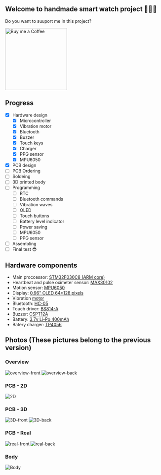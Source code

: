 ## Welcome to handmade smart watch project ✋🏻😃
Do you want to suuport me in this project?

<p align="left">
  <a href="http://smotlaq.ir/LQgQF">
  <img src="https://raw.githubusercontent.com/SMotlaq/LoRa/master/bmc.png" width="200" alt="Buy me a Coffee"/>
  </a>
</p>

## Progress
- [x] Hardware design
  - [x] Microcontroller
  - [x] Vibration motor
  - [x] Bluetooth
  - [x] Buzzer
  - [x] Touch keys
  - [x] Charger
  - [X] PPG sensor
  - [X] MPU6050
- [X] PCB design
- [ ] PCB Ordering
- [ ] Soldeing
- [ ] 3D printed body
- [ ] Programming
  - [ ] RTC
  - [ ] Bluetooth commands
  - [ ] Vibration waves
  - [ ] OLED
  - [ ] Touch buttons
  - [ ] Battery level indicator
  - [ ] Power saving
  - [ ] MPU6050
  - [ ] PPG sensor
- [ ] Assembling
- [ ] Final test 😎

## Hardware components
 * Main proccessor: [STM32F030C8 (ARM core)](https://www.javanelec.com/Shops/ProductDetail/24347)
 * Heartbeat and pulse oximeter sensor: [MAX30102](https://www.aliexpress.com/item/1005001863759524.html?spm=a2g0o.productlist.0.0.6b035ffbNirD5e&algo_pvid=579c2689-3578-4e82-948e-484fa9c52af9&algo_exp_id=579c2689-3578-4e82-948e-484fa9c52af9-0)
 * Motion sensor: [MPU6050](http://skytech.ir/product_details.aspx?ID_Parts=2830&MPU6050)
 * Display: [0.96" OLED 64*128 pixels](https://www.javanelec.com/Shops/ProductDetail/40906)
 * Vibration [motor](https://www.javanelec.com/Shops/ProductDetail/38512)
 * Bluetooth: [HC-05](https://www.javanelec.com/Shops/ProductDetail/30407)
 * Touch driver: [BS814-A](https://micromodern.ir/shop/touch-key-ic/bs814a-1-msop10/)
 * Buzzer: [CSPT12A](https://eshop.eca.ir/%D9%82%D8%B7%D8%B9%D8%A7%D8%AA-%D8%B5%D9%88%D8%AA%DB%8C/10822-%D8%A8%D8%A7%D8%B2%D8%B1-%D9%BE%D8%B3%DB%8C%D9%88-cspt12a-%D9%BE%DA%A9%DB%8C%DA%86-smd-1230.html?search_query=CSPT12A+&results=1)
 * Battery: [3.7v Li-Po 400mAh](https://micromodern.ir/shop/battery-power-management/battery/lithium-polymer-battery-3-7v-400mah/)
 * Batery charger: [TP4056](http://skytech.ir/product_details.aspx?ID_Parts=9929&TP4056%20SOP8)

## Photos (**These pictures belong to the previous version**)

### Overview
![overview-front](photos/Pic29.jpg?raw=true "Overview - Front")
![overview-back](photos/Pic30.jpg?raw=true "Overview - Back")
### PCB - 2D
![2D](photos/Pic24.JPG?raw=true "2D view of main PCB - both layers")
### PCB - 3D
![3D-front](photos/Pic27.JPG?raw=true "3D view of main PCB - front")
![3D-back](photos/Pic28.JPG?raw=true "3D view of main PCB - back")
### PCB - Real
![real-front](photos/Pic32.jpg?raw=true "Real PCB view - front")
![real-back](photos/Pic31.jpg?raw=true "Real PCB view - back")
### Body
![Body](photos/Pic5.jpg?raw=true "main body")
